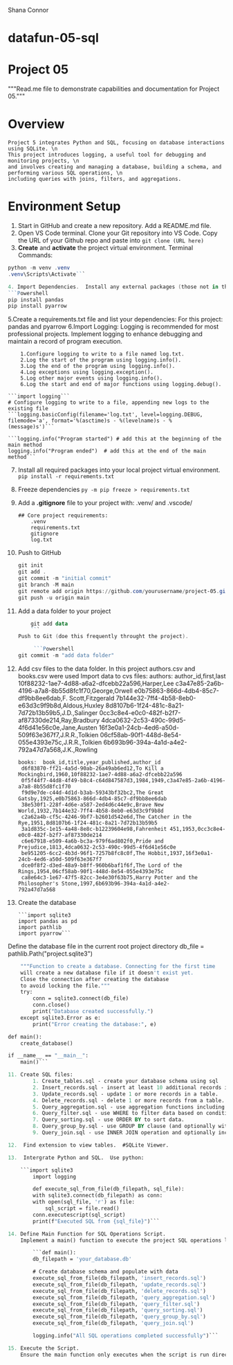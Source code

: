 Shana Connor
# datafun-05-sql

# Project 05

"""Read.me file to demonstrate capabilities and documentation for Project 05."""

# Overview
    Project 5 integrates Python and SQL, focusing on database interactions using SQLite. \n
    This project introduces logging, a useful tool for debugging and monitoring projects, \n 
    and involves creating and managing a database, building a schema, and performing various SQL operations, \n 
    including queries with joins, filters, and aggregations.

# Environment Setup
 
1. Start in GitHub and create a new repository.
      Add a README.md file.
2. Open VS Code terminal.  Clone your Git repository into VS Code.  Copy the URL of your Github repo and paste into 
         ```git clone (URL here)```
3. **Create** and **activate** the project virtual environment.
    Terminal Commands:
  ```Powershell
  python -m venv .venv
  .venv\Scripts\Activate```

4. Import Dependencies.  Install any external packages (those not in the Python Standard Library) into your active project with virtual environment first.
  ```Powershell
  pip install pandas
  pip install pyarrow
  ```

5.Create a requirements.txt file and list your dependencies:
    For this project:
        pandas and pyarrow
6.Import Logging:
    Logging is recommended for most professional projects. Implement logging to enhance debugging and maintain a record of     program execution.

        1.Configure logging to write to a file named log.txt.
        2.Log the start of the program using logging.info().
        3.Log the end of the program using logging.info().
        4.Log exceptions using logging.exception().
        5.Log other major events using logging.info().
        6.Log the start and end of major functions using logging.debug().

    ```import logging```
    # Configure logging to write to a file, appending new logs to the existing file
    ```logging.basicConfig(filename='log.txt', level=logging.DEBUG, filemode='a', format='%(asctime)s - %(levelname)s - %        (message)s')```

    ```logging.info("Program started") # add this at the beginning of the main method
    logging.info("Program ended")  # add this at the end of the main method```

7. Install all required packages into your local project virtual environment.
    ```pip install -r requirements.txt```
      
 8. Freeze dependencies
        ```py -m pip freeze > requirements.txt``` 
  
 9. Add a **.gitignore** file to your project with:
     .venv/ and .vscode/
    
        ## Core project requirements:
            .venv
            requirements.txt
            gitignore
            log.txt
        
7. Push to GitHub

    ```Powershell
    git init
    git add .
    git commit -m "initial commit"
    git branch -M main
    git remote add origin https://github.com/yourusername/project-05.git
    git push -u origin main
    ```

8. Add a data folder to your project

    ```Powershell
        git add data
        ```
    Push to Git (doe this frequently throught the project).
    
         ```Powershell
    git commit -m "add data folder"
    ```
9. Add csv files to the data folder.  In this project authors.csv and books.csv were used
    Import data to cvs files:
       authors:
       author_id,first,last
        10f88232-1ae7-4d88-a6a2-dfcebb22a596,Harper,Lee
        c3a47e85-2a6b-4196-a7a8-8b55d8fc1f70,George,Orwell
        e0b75863-866d-4db4-85c7-df9bb8ee6dab,F. Scott,Fitzgerald
        7b144e32-7ff4-4b58-8eb0-e63d3c9f9b8d,Aldous,Huxley
        8d8107b6-1f24-481c-8a21-7d72b13b59b5,J.D.,Salinger
        0cc3c8e4-e0c0-482f-b2f7-af87330de214,Ray,Bradbury
        4dca0632-2c53-490c-99d5-4f6d41e56c0e,Jane,Austen
        16f3e0a1-24cb-4ed6-a50d-509f63e367f7,J.R.R.,Tolkien
        06cf58ab-90f1-448d-8e54-055e4393e75c,J.R.R.,Tolkien
        6b693b96-394a-4a1d-a4e2-792a47d7a568,J.K.,Rowling
       
       books:  book_id,title,year_published,author_id
        d6f83870-ff21-4a5d-90ab-26a49ab6ed12,To Kill a Mockingbird,1960,10f88232-1ae7-4d88-a6a2-dfcebb22a596
        0f5f44f7-44d8-4f49-b8c4-c64d847587d3,1984,1949,c3a47e85-2a6b-4196-a7a8-8b55d8fc1f70
        f9d9e7de-c44d-4d1d-b3ab-59343bf32bc2,The Great Gatsby,1925,e0b75863-866d-4db4-85c7-df9bb8ee6dab
        38e530f1-228f-4d6e-a587-2ed4d6c44e9c,Brave New World,1932,7b144e32-7ff4-4b58-8eb0-e63d3c9f9b8d
        c2a62a4b-cf5c-4246-9bf7-b2601d542e6d,The Catcher in the Rye,1951,8d8107b6-1f24-481c-8a21-7d72b13b59b5
        3a1d835c-1e15-4a48-8e8c-b12239604e98,Fahrenheit 451,1953,0cc3c8e4-e0c0-482f-b2f7-af87330de214
        c6e67918-e509-4a6b-bc3a-979f6ad802f0,Pride and Prejudice,1813,4dca0632-2c53-490c-99d5-4f6d41e56c0e
        be951205-6cc2-4b3d-96f1-7257b8fc8c0f,The Hobbit,1937,16f3e0a1-24cb-4ed6-a50d-509f63e367f7
        dce0f8f2-d3ed-48a9-b8ff-960b6baf1f6f,The Lord of the Rings,1954,06cf58ab-90f1-448d-8e54-055e4393e75c
        ca8e64c3-1e67-47f5-82cc-3e4e30f63b75,Harry Potter and the Philosopher's Stone,1997,6b693b96-394a-4a1d-a4e2-                792a47d7a568


11. Create the database

        ```import sqlite3
        import pandas as pd
        import pathlib
        import pyarrow```

Define the database file in the current root project directory
db_file = pathlib.Path("project.sqlite3")

```def create_database():
    """Function to create a database. Connecting for the first time
    will create a new database file if it doesn't exist yet.
    Close the connection after creating the database
    to avoid locking the file."""
    try:
        conn = sqlite3.connect(db_file)
        conn.close()
        print("Database created successfully.")
    except sqlite3.Error as e:
        print("Error creating the database:", e)

def main():
    create_database()

if __name__ == "__main__":
    main()```

11. Create SQL files:
        1. Create_tables.sql - create your database schema using sql
        2. Insert_records.sql - insert at least 10 additional records into each table.
        3. Update_records.sql - update 1 or more records in a table.
        4. Delete_records.sql - delete 1 or more records from a table.
        5. Query_aggregation.sql - use aggregation functions including COUNT, AVG, SUM.
        6. Query_filter.sql - use WHERE to filter data based on conditions.
        7. Query_sorting.sql - use ORDER BY to sort data.
        8. Query_group_by.sql - use GROUP BY clause (and optionally with aggregation)
        9. Query_join.sql - use INNER JOIN operation and optionally include LEFT JOIN, RIGHT JOIN, etc.

12.  Find extension to view tables.  #SQLite Viewer.

13.  Intergrate Python and SQL.  Use python:

    ```import sqlite3
        import logging

        def execute_sql_from_file(db_filepath, sql_file):
        with sqlite3.connect(db_filepath) as conn:
        with open(sql_file, 'r') as file:
            sql_script = file.read()
        conn.executescript(sql_script)
        print(f"Executed SQL from {sql_file}")```

14. Define Main Function for SQL Operations Script.
    Implement a main() function to execute the project SQL operations logic.

        ```def main():
        db_filepath = 'your_database.db'

        # Create database schema and populate with data
        execute_sql_from_file(db_filepath, 'insert_records.sql')
        execute_sql_from_file(db_filepath, 'update_records.sql')
        execute_sql_from_file(db_filepath, 'delete_records.sql')
        execute_sql_from_file(db_filepath, 'query_aggregation.sql')
        execute_sql_from_file(db_filepath, 'query_filter.sql')
        execute_sql_from_file(db_filepath, 'query_sorting.sql')
        execute_sql_from_file(db_filepath, 'query_group_by.sql')
        execute_sql_from_file(db_filepath, 'query_join.sql')

        logging.info("All SQL operations completed successfully")```

15. Execute the Script.
    Ensure the main function only executes when the script is run directly, not when imported as a module by using             standard boilerplate code.

